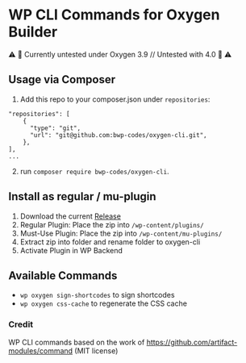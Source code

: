 # WP CLI Commands for Oxygen Builder

:warning: :construction: Currently untested under Oxygen 3.9 // Untested with 4.0 :construction: :warning:

## Usage via Composer

1. Add this repo to your composer.json under `repositories`:
```
"repositories": [
    {
      "type": "git",
      "url": "git@github.com:bwp-codes/oxygen-cli.git",
    },
],
...
```

2. run `composer require bwp-codes/oxygen-cli`.

## Install as regular / mu-plugin

1. Download the current [Release](https://github.com/bwp-codes/oxygen-cli/releases)
2. Regular Plugin: Place the zip into `/wp-content/plugins/`
3. Must-Use Plugin: Place the zip into `/wp-content/mu-plugins/`
4. Extract zip into folder and rename folder to oxygen-cli
5. Activate Plugin in WP Backend


## Available Commands

-   `wp oxygen sign-shortcodes` to sign shortcodes
-   `wp oxygen css-cache` to regenerate the CSS cache

### Credit

WP CLI commands based on the work of https://github.com/artifact-modules/command (MIT license)
